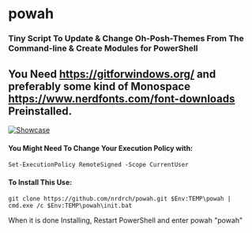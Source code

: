 # powah
### Tiny Script To Update & Change Oh-Posh-Themes From The Command-line & Create Modules for PowerShell
## You Need https://gitforwindows.org/ and preferably some kind of Monospace https://www.nerdfonts.com/font-downloads Preinstalled.
[![Showcase](https://img.youtube.com/vi//0.jpg)](https://www.youtube.com/watch?v=)
#### You Might Need To Change Your Execution Policy with: 
```
Set-ExecutionPolicy RemoteSigned -Scope CurrentUser
```
#### To Install This Use:
```
git clone https://github.com/nrdrch/powah.git $Env:TEMP\powah | cmd.exe /c $Env:TEMP\powah\init.bat
```
When it is done Installing, Restart PowerShell and enter powah "powah"
